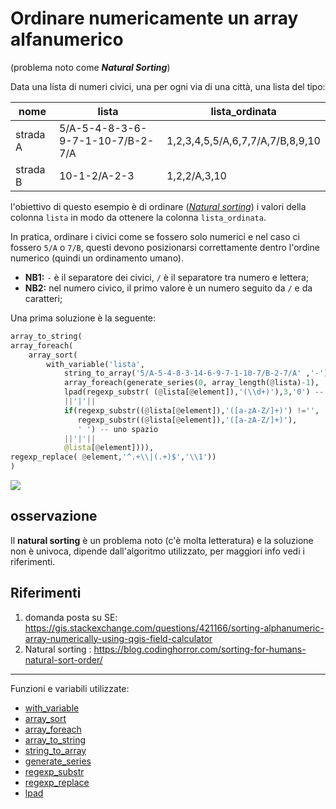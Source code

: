 # Ordinare numericamente un array alfanumerico

(problema noto come _**Natural Sorting**_)

Data una lista di numeri civici, una per ogni via di una città, una lista del tipo: 

| nome     | lista                            | lista_ordinata                   |
|----------|----------------------------------|----------------------------------|
| strada A | 5/A-5-4-8-3-6-9-7-1-10-7/B-2-7/A | 1,2,3,4,5,5/A,6,7,7/A,7/B,8,9,10 |
| strada B | 10-1-2/A-2-3                     | 1,2,2/A,3,10                     |


l'obiettivo di questo esempio è di ordinare (_[Natural sorting](https://en.wikipedia.org/wiki/Natural_sort_order)_) i valori della colonna `lista` in modo da ottenere la colonna `lista_ordinata`. 

In pratica, ordinare i civici come se fossero solo numerici e nel caso ci fossero `5/A` o `7/B`, questi devono posizionarsi correttamente dentro l'ordine numerico (quindi un ordinamento umano). 

- **NB1:** `-` è il separatore dei civici, `/` è il separatore tra numero e lettera;
- **NB2:** nel numero civico, il primo valore è un numero seguito da `/` e da caratteri;

Una prima soluzione è la seguente:

```py
array_to_string(
array_foreach(
	array_sort(
		with_variable('lista',
			string_to_array('5/A-5-4-8-3-14-6-9-7-1-10-7/B-2-7/A' ,'-'),
			array_foreach(generate_series(0, array_length(@lista)-1),
			lpad(regexp_substr( (@lista[@element]),'(\\d+)'),3,'0') -- per muneri < 999
			||'|'||
			if(regexp_substr((@lista[@element]),'([a-zA-Z/]+)') !='',
			   regexp_substr((@lista[@element]),'([a-zA-Z/]+)'),
			   ' ') -- uno spazio
			||'|'||
			@lista[@element]))),
regexp_replace( @element,'^.+\\|(.+)$','\\1'))
)
```

![](https://user-images.githubusercontent.com/7631137/149634099-9022cc08-d93c-4209-8abd-0ea143ed384d.png)

## osservazione
Il **natural sorting** è un problema noto (c'è molta letteratura) e la soluzione non è univoca, dipende dall'algoritmo utilizzato, per maggiori info vedi i riferimenti. 

## Riferimenti

1. domanda posta su SE: <https://gis.stackexchange.com/questions/421166/sorting-alphanumeric-array-numerically-using-qgis-field-calculator>
2. Natural sorting : <https://blog.codinghorror.com/sorting-for-humans-natural-sort-order/>

---

Funzioni e variabili utilizzate:

* [with_variable](../gr_funzioni/generale/generale_unico.md/#with_variable)
* [array_sort](../gr_funzioni/array/array_unico.md/#array_sort)
* [array_foreach](../gr_funzioni/array/array_unico.md/#array_foreach)
* [array_to_string](../gr_funzioni/array/array_unico.md/#array_to_string)
* [string_to_array](../gr_funzioni/array/array_unico.md/#string_to_array)
* [generate_series](../gr_funzioni/array/array_unico.md/#generate_series)
* [regexp_substr](../gr_funzioni/stringhe_di_testo/stringhe_di_testo_unico.md#regexp_substr)
* [regexp_replace](../gr_funzioni/stringhe_di_testo/stringhe_di_testo_unico.md#regexp_replace)
* [lpad](../gr_funzioni/stringhe_di_testo/stringhe_di_testo_unico.md/#lpad)
